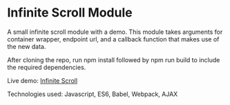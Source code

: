 # Infinite Scroll Module

A small infinite scroll module with a demo. This module takes arguments for container wrapper, endpoint url, and a callback function that makes use of the new data.

After cloning the repo, run npm install followed by npm run build to include the required dependencies. 


Live demo: [Infinite Scroll](http://lindsaymwalker.com/infinite_scroll)

Technologies used: Javascript, ES6, Babel, Webpack, AJAX
